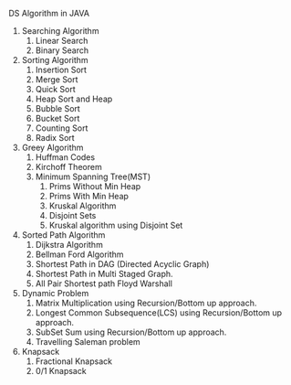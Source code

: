 DS Algorithm in JAVA
1) Searching Algorithm
	1) Linear Search
	2) Binary Search
2) Sorting Algorithm
    1) Insertion Sort
	2) Merge Sort
	3) Quick Sort
	4) Heap Sort and Heap
	5) Bubble Sort
	6) Bucket Sort
	7) Counting Sort
	8) Radix Sort
3) Greey Algorithm
	1) Huffman Codes
	2) Kirchoff Theorem
	3) Minimum Spanning Tree(MST)
		1) Prims Without Min Heap
		2) Prims With Min Heap
		3) Kruskal Algorithm
		4) Disjoint Sets
		5) Kruskal algorithm using Disjoint Set
4) Sorted Path Algorithm
	1) Dijkstra Algorithm
	2) Bellman Ford Algorithm
	3) Shortest Path in DAG (Directed Acyclic Graph)
	4) Shortest Path in Multi Staged Graph.
	5) All Pair Shortest path Floyd Warshall
5) Dynamic Problem
    1) Matrix Multiplication using Recursion/Bottom up approach.
    2) Longest Common Subsequence(LCS) using Recursion/Bottom up approach.
	3) SubSet Sum using Recursion/Bottom up approach.
	4) Travelling Saleman problem
6) Knapsack
    1) Fractional Knapsack
	2) 0/1 Knapsack
